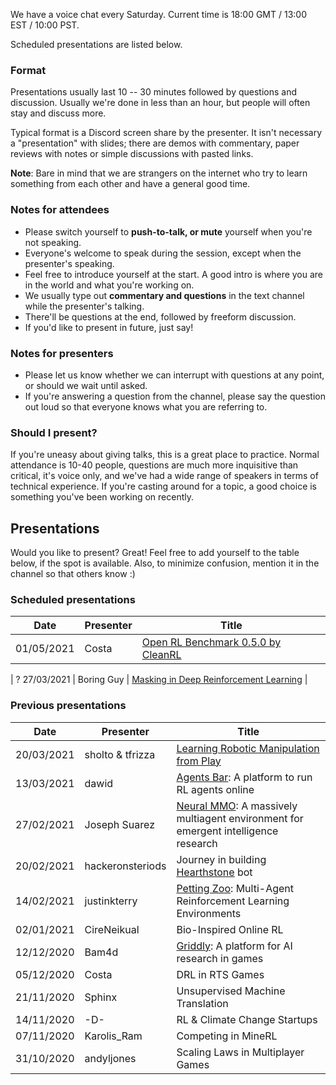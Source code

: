 We have a voice chat every Saturday. Current time is 18:00 GMT / 13:00 EST / 10:00 PST.

Scheduled presentations are listed below.

### Format
Presentations usually last 10 -- 30 minutes followed by questions and discussion. Usually we're done in less than an hour, but people will often stay and discuss more.

Typical format is a Discord screen share by the presenter. It isn't necessary a "presentation" with slides; there are demos with commentary, paper reviews with notes or simple discussions with pasted links.

**Note**: Bare in mind that we are strangers on the internet who try to learn something from each other and have a general good time.

### Notes for attendees

 * Please switch yourself to **push-to-talk, or mute** yourself when you're not speaking.
 * Everyone's welcome to speak during the session, except when the presenter's speaking. 
 * Feel free to introduce yourself at the start. A good intro is where you are in the world and what you're working on. 
 * We usually type out **commentary and questions** in the text channel while the presenter's talking.
 * There'll be questions at the end, followed by freeform discussion.
 * If you'd like to present in future, just say!

### Notes for presenters

* Please let us know whether we can interrupt with questions at any point, or should we wait until asked.
* If you're answering a question from the channel, please say the question out loud so that everyone knows what you are referring to.

### Should I present?

If you're uneasy about giving talks, this is a great place to practice. Normal attendance is 10-40 people, questions are much more inquisitive than critical, it's voice only, and we've had a wide range of speakers in terms of technical experience. If you're casting around for a topic, a good choice is something you've been working on recently.

## Presentations

Would you like to present? Great! Feel free to add yourself to the table below, if the spot is available. Also, to minimize confusion, mention it in the channel so that others know :)

### Scheduled presentations

| Date | Presenter | Title |
|------|-----------|-------|
| 01/05/2021 | Costa | [Open RL Benchmark 0.5.0 by CleanRL](http://benchmark.cleanrl.dev/)

| ? 27/03/2021 | Boring Guy | [Masking in Deep Reinforcement Learning](https://boring-guy.sh/posts/masking-rl/) |

### Previous presentations
| Date | Presenter | Title |
|------|-----------|-------|
| 20/03/2021 | sholto & tfrizza | [Learning Robotic Manipulation from Play](https://sholtodouglas.github.io/Learning-from-Play/) |
| 13/03/2021 | dawid | [Agents Bar](https://agents.bar): A platform to run RL agents online |
| 27/02/2021 | Joseph Suarez | [Neural MMO](https://jsuarez5341.github.io/): A massively multiagent environment for emergent intelligence research |
| 20/02/2021 | hackeronsteriods | Journey in building [Hearthstone](https://playhearthstone.com/) bot |
| 14/02/2021 | justinkterry | [Petting Zoo](https://www.pettingzoo.ml/): Multi-Agent Reinforcement Learning Environments|
| 02/01/2021 | CireNeikual | Bio-Inspired Online RL |
| 12/12/2020 | Bam4d | [Griddly](https://griddly.readthedocs.io/en/latest/): A platform for AI research in games |
| 05/12/2020 | Costa | DRL in RTS Games |
| 21/11/2020 | Sphinx | Unsupervised Machine Translation |
| 14/11/2020 | -D- | RL & Climate Change Startups |
| 07/11/2020 | Karolis_Ram | Competing in MineRL |
| 31/10/2020 | andyljones | Scaling Laws in Multiplayer Games |